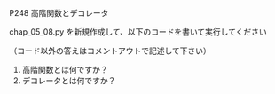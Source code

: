 P248 高階関数とデコレータ

chap_05_08.py を新規作成して、以下のコードを書いて実行してください

（コード以外の答えはコメントアウトで記述して下さい）

1. 高階関数とは何ですか？
1. デコレータとは何ですか？

